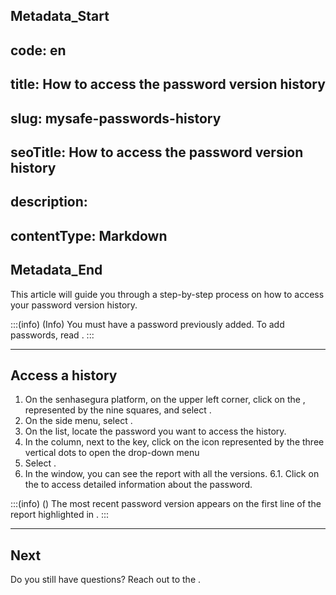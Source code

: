 ## Metadata_Start 
## code: en
## title: How to access the password version history 
## slug: mysafe-passwords-history 
## seoTitle: How to access the password version history 
## description:  
## contentType: Markdown 
## Metadata_End
This article will guide you through a step-by-step process on how to access your password version history.

:::(info) (Info)
You must have a password previously added. To add passwords, read .
:::

***

## Access a history

1. On the senhasegura platform, on the upper left corner, click on the , represented by the nine squares, and select .
2. On the side menu, select . 
3. On the list, locate the password you want to access the history.
4. In the  column, next to the key, click on the icon represented by the three vertical dots to open the drop-down menu
5. Select .
6. In the  window, you can see the report with all the versions.
    6.1. Click on the  to access detailed information about the password.

:::(info) ()
The most recent password version appears on the first line of the report highlighted in .
:::

***

## Next



Do you still have questions? Reach out to the .